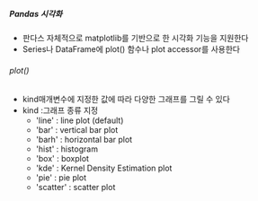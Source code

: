 ##### Pandas 시각화
  - 판다스 자체적으로 matplotlib를 기반으로 한 시각화 기능을 지원한다
  - Series나 DataFrame에 plot() 함수나 plot accessor를 사용한다

  ###### plot()
   - kind매개변수에 지정한 값에 따라 다양한 그래프를 그릴 수 있다
   - kind :그래프 종류 지정
      - 'line' : line plot (default)
      - 'bar' : vertical bar plot
      - 'barh' : horizontal bar plot
      - 'hist' : histogram
      - 'box' : boxplot
      - 'kde' : Kernel Density Estimation plot
      - 'pie' : pie plot
      - 'scatter' : scatter plot
